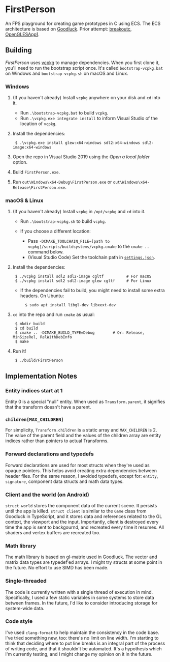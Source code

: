 # FirstPerson

An FPS playground for creating game prototypes in C using ECS. The ECS architecture is based on [Goodluck](https://gdlck.com). Prior attempt: [breakoutc](https://github.com/stasm/breakoutc), [OpenGLESApp1](https://github.com/stasm/OpenGLESApp1).


## Building

_FirstPerson_ uses [vcpkg](https://github.com/microsoft/vcpkg) to manage dependencies. When you first clone it, you'll need to run the bootstrap script once. It's called `bootstrap-vcpkg.bat` on Windows and `bootstrap-vcpkg.sh` on macOS and Linux.

### Windows

1. (If you haven't already) Install `vcpkg` anywhere on your disk and `cd` into it.

    - Run `.\bootstrap-vcpkg.bat` to build `vcpkg`.
    - Run `.\vcpkg.exe integrate install` to inform Visual Studio of the location of `vcpkg`.

2. Install the dependencies:

        $ .\vcpkg.exe install glew:x64-windows sdl2:x64-windows sdl2-image:x64-windows

3. Open the repo in Visual Studio 2019 using the _Open a local folder_ option.
4. Build `FirstPerson.exe`.
5. Run `out\Windows\x64-Debug\FirstPerson.exe` or `out\Windows\x64-Release\FirstPerson.exe`.

### macOS & Linux

1. (If you haven't already) Install `vcpkg` in `/opt/vcpkg` and `cd` into it.

    - Run `.\bootstrap-vcpkg.sh` to build `vcpkg`.
    - If you choose a different location:

        - Pass `-DCMAKE_TOOLCHAIN_FILE=[path to vcpkg]/scripts/buildsystems/vcpkg.cmake` to the `cmake ..` command below.
        - (Visual Studio Code) Set the toolchain path in [`settings.json`](https://github.com/microsoft/vcpkg#visual-studio-code-with-cmake-tools).

2. Install the dependencies:

        $ ./vcpkg install sdl2 sdl2-image cgltf          # For macOS
        $ ./vcpkg install sdl2 sdl2-image glew cgltf     # For Linux

    - If the dependencies fail to build, you might need to install some extra headers. On Ubuntu:

            $ sudo apt install libgl-dev libxext-dev

3. `cd` into the repo and run `cmake` as usual:

        $ mkdir build
        $ cd build
        $ cmake .. -DCMAKE_BUILD_TYPE=Debug        # Or: Release, MinSizeRel, RelWithDebInfo
        $ make

4. Run it!

        $ ./build/FirstPerson


## Implementation Notes

### Entity indices start at 1

Entity 0 is a special "null" entity. When used as `Transform.parent`, it signifies that the transform doesn't have a parent.

### `children[MAX_CHILDREN]`

For simplicity, `Transform.children` is a static array and `MAX_CHILDREN` is 2. The value of the parent field and the values of the children array are entity indices rather than pointers to actual Transforms.

### Forward declarations and typedefs

Forward declarations are used for most structs when they're used as opaque pointers. This helps avoid creating extra dependencies between header files.  For the same reason, I avoided typedefs, except for: `entity`, `signature`, component data structs and math data types.

### Client and the world (on Android)

`struct world` stores the component data of the current scene. It persists until the app is killed. `struct client` is similar to the `Game` class from Goodluck in TypeScript, and it stores data and references related to the GL context, the viewport and the input. Importantly, client is destroyed every time the app is sent to backgournd, and recreated every time it resumes. All shaders and vertex buffers are recreated too.

### Math library

The math library is based on gl-matrix used in Goodluck. The vector and matrix data types are typedef'ed arrays. I might try structs at some point in the future. No effort to use SIMD has been made.

### Single-threaded

The code is currently written with a single thread of execution in mind.  Specifically, I used a few static variables in some systems to store data between frames. In the future, I'd like to consider introducing storage for system-wide data.

### Code style

I've used `clang-format` to help maintain the consistency in the code base. I've tried something new, too: there's no limit on line width. I'm starting to think that deciding where to put line breaks is an integral part of the process of writing code, and that it shouldn't be automated. It's a hypothesis which I'm currently testing, and I might change my opinion on it in the future.
